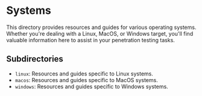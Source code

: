 # Systems

This directory provides resources and guides for various operating systems. Whether you're dealing with a Linux, MacOS, or Windows target, you'll find valuable information here to assist in your penetration testing tasks.

## Subdirectories

- `linux`: Resources and guides specific to Linux systems.
- `macos`: Resources and guides specific to MacOS systems.
- `windows`: Resources and guides specific to Windows systems.

